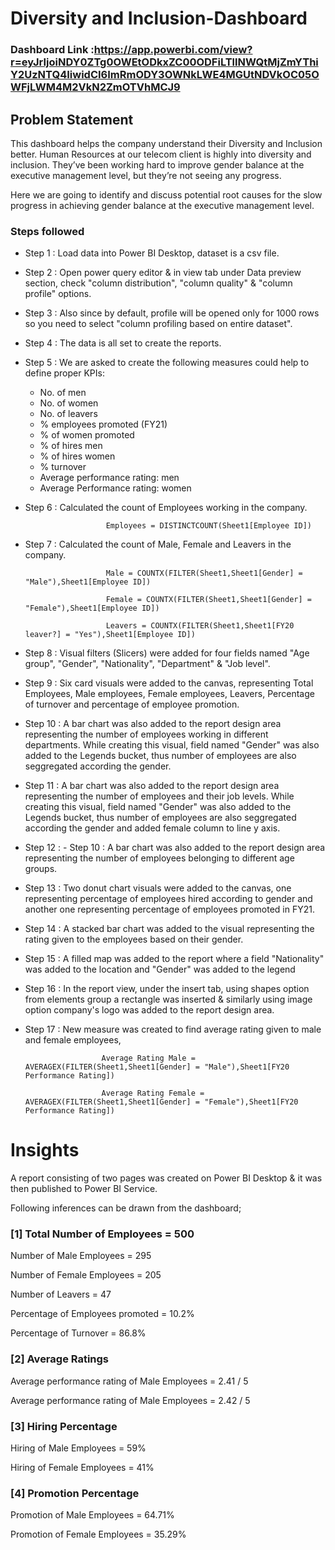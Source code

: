 # Diversity and Inclusion-Dashboard

### Dashboard Link :https://app.powerbi.com/view?r=eyJrIjoiNDY0ZTg0OWEtODkxZC00ODFiLTllNWQtMjZmYThiY2UzNTQ4IiwidCI6ImRmODY3OWNkLWE4MGUtNDVkOC05OWFjLWM4M2VkN2ZmOTVhMCJ9




## Problem Statement

This dashboard helps the company understand their Diversity and Inclusion better. Human Resources at our telecom client is highly into diversity and inclusion. They’ve been working hard to improve gender balance at the executive management level, but they’re not seeing any progress.

Here we are going to identify and discuss potential root causes for the slow progress in achieving gender balance at the executive management level.



### Steps followed 

- Step 1 : Load data into Power BI Desktop, dataset is a csv file.
- Step 2 : Open power query editor & in view tab under Data preview section, check "column distribution", "column quality" & "column profile" options.
- Step 3 : Also since by default, profile will be opened only for 1000 rows so you need to select "column profiling based on entire dataset".
- Step 4 : The data is all set to create the reports.
- Step 5 : We are asked to create the following measures could help to define proper KPIs:

  - No. of men
  - No. of women
  - No. of leavers
  - % employees promoted (FY21)
  - % of women promoted
  - % of hires men
  - % of hires women
  - % turnover 
  - Average performance rating: men
  - Average Performance rating: women
- Step 6 : Calculated the count of Employees working in the company.

                        Employees = DISTINCTCOUNT(Sheet1[Employee ID])

- Step 7 : Calculated the count of Male, Female and Leavers in the company.

                        Male = COUNTX(FILTER(Sheet1,Sheet1[Gender] = "Male"),Sheet1[Employee ID])

                        Female = COUNTX(FILTER(Sheet1,Sheet1[Gender] = "Female"),Sheet1[Employee ID])

                        Leavers = COUNTX(FILTER(Sheet1,Sheet1[FY20 leaver?] = "Yes"),Sheet1[Employee ID])


- Step 8 : Visual filters (Slicers) were added for four fields named "Age group", "Gender", "Nationality", "Department" & "Job level".
- Step 9 : Six card visuals were added to the canvas, representing Total Employees, Male employees, Female employees, Leavers,  Percentage of turnover and percentage of employee promotion.
- Step 10 : A bar chart was also added to the report design area representing the number of employees working in different departments. While creating this visual, field named "Gender" was also added to the Legends bucket, thus number of employees are also seggregated according the gender. 
- Step 11 : A bar chart was also added to the report design area representing the number of employees and their job levels. While creating this visual, field named "Gender" was also added to the Legends bucket, thus number of employees are also seggregated according the gender and added female column to line y axis.
- Step 12 : - Step 10 : A bar chart was also added to the report design area representing the number of employees belonging to different age groups.
- Step 13 : Two donut chart visuals were added to the canvas, one representing percentage of employees hired according to gender and another one representing percentage of employees promoted in FY21.
- Step 14 : A stacked bar chart was added to the visual representing the rating given to the employees based on their gender.
- Step 15 : A filled map was added to the report where a field "Nationality" was added to the location and "Gender" was added to the legend
- Step 16 : In the report view, under the insert tab, using shapes option from elements group a rectangle was inserted & similarly using image option company's logo was added to the report design area.             
 - Step 17 : New measure was created to find  average rating given to male and female employees,

                        Average Rating Male = AVERAGEX(FILTER(Sheet1,Sheet1[Gender] = "Male"),Sheet1[FY20 Performance Rating])

                        Average Rating Female = AVERAGEX(FILTER(Sheet1,Sheet1[Gender] = "Female"),Sheet1[FY20 Performance Rating])

# Insights

A report consisting of two pages was created on Power BI Desktop & it was then published to Power BI Service.

Following inferences can be drawn from the dashboard;

### [1] Total Number of Employees = 500

Number of Male Employees = 295

  Number of Female Employees = 205

  Number of Leavers = 47

  Percentage of Employees promoted = 10.2%

  Percentage of Turnover = 86.8%

           
### [2] Average Ratings

Average performance rating of Male Employees = 2.41 / 5 
  
  Average performance rating of Male Employees = 2.42 / 5 
  
  ### [3] Hiring Percentage
  
Hiring of Male Employees = 59%

 Hiring of Female Employees = 41%

### [4] Promotion Percentage

Promotion of Male Employees = 64.71%

Promotion of Female Employees = 35.29%


